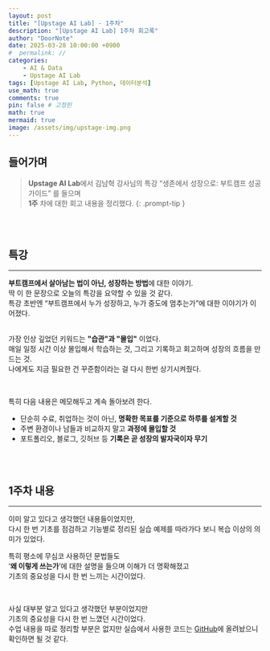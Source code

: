 ```yaml
---
layout: post
title: "[Upstage AI Lab] - 1주차"
description: "[Upstage AI Lab] 1주차 회고록"
author: "DoorNote"
date: 2025-03-28 10:00:00 +0900
#  permalink: //
categories:
    - AI & Data
    - Upstage AI Lab
tags: [Upstage AI Lab, Python, 데이터분석]
use_math: true
comments: true
pin: false # 고정핀
math: true
mermaid: true
image: /assets/img/upstage-img.png
---
```


## 들어가며

> **Upstage AI Lab**에서 김남혁 강사님의 특강 “생존에서 성장으로: 부트캠프 성공 가이드” 를 들으며<br>
> **1주** 차에 대한 회고 내용을 정리했다.
{: .prompt-tip }

<br>
<br>

## 특강

---

**부트캠프에서 살아남는 법이 아닌, 성장하는 방법**에 대한 이야기.  
딱 이 한 문장으로 오늘의 특강을 요약할 수 있을 것 같다.  
특강 초반엔 “부트캠프에서 누가 성장하고, 누가 중도에 멈추는가”에 대한 이야기가 이어졌다.  
<br>

가장 인상 깊었던 키워드는 **"습관"과 "몰입"** 이었다.  
매일 일정 시간 이상 몰입해서 학습하는 것, 그리고 기록하고 회고하며 성장의 흐름을 만드는 것.  
나에게도 지금 필요한 건 꾸준함이라는 걸 다시 한번 상기시켜줬다.

<br>

특히 다음 내용은 메모해두고 계속 돌아보려 한다.

- 단순히 수료, 취업하는 것이 아닌, **명확한 목표를 기준으로 하루를 설계할 것**  
- 주변 환경이나 남들과 비교하지 말고 **과정에 몰입할 것**  
- 포트폴리오, 블로그, 깃허브 등 **기록은 곧 성장의 발자국이자 무기**

<br>
<br>

## 1주차 내용

---

이미 알고 있다고 생각했던 내용들이었지만,  
다시 한 번 기초를 점검하고 기능별로 정리된 실습 예제를 따라가다 보니 복습 이상의 의미가 있었다.  

특히 평소에 무심코 사용하던 문법들도  
‘**왜 이렇게 쓰는가**’에 대한 설명을 들으며 이해가 더 명확해졌고  
기초의 중요성을 다시 한 번 느끼는 시간이었다.

<br>

사실 대부분 알고 있다고 생각했던 부분이었지만    
기초의 중요성을 다시 한 번 느꼈던 시간이었다.<br>
수업 내용을 따로 정리할 부분은 없지만 실습에서 사용한 코드는 [GitHub](https://github.com/GH-Door/Upstage-AI-lab)에 올려놨으니 확인하면 될 것 같다.